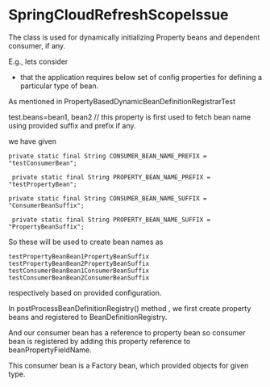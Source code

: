 # SpringCloudRefreshScopeIssue

 The class is used for dynamically initializing Property beans and dependent consumer, if any.
 
 
 E.g., lets consider
 * that the application requires below set of config properties for defining a particular type of bean.
 
 As mentioned in PropertyBasedDynamicBeanDefinitionRegistrarTest 
 
 
 test.beans=bean1, bean2  // this property is first used to fetch bean name using provided suffix and prefix if any.
 
 we have given 
 ```
 private static final String CONSUMER_BEAN_NAME_PREFIX = "testConsumerBean";

  private static final String PROPERTY_BEAN_NAME_PREFIX = "testPropertyBean";

 private static final String CONSUMER_BEAN_NAME_SUFFIX = "ConsumerBeanSuffix";

  private static final String PROPERTY_BEAN_NAME_SUFFIX = "PropertyBeanSuffix";
 ```
 
 So these will be used to create bean names as
 ```
 testPropertyBeanBean1PropertyBeanSuffix
 testPropertyBeanBean2PropertyBeanSuffix
 testConsumerBeanBean1ConsumerBeanSuffix
 testConsumerBeanBean2ConsumerBeanSuffix
```
respectively based on provided configuration.

In postProcessBeanDefinitionRegistry() method , we first create property beans and registered to BeanDefinitionRegistry.

And our consumer bean has a reference to property bean so consumer bean is registered by adding this property reference to beanPropertyFieldName.


This consumer bean is a Factory bean, which provided objects for given type.

